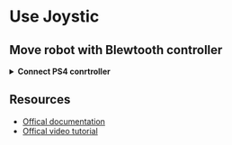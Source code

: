 # Use Joystic

## Move robot with Blewtooth controller


<details>
  <summary><strong>Connect PS4 conrtroller</strong></summary>

1. Connect PS4 to computer:

    - Turn on Bluetooth of computer
    - Press PS button + share untill flash on controller

<span style="color:gray;">

2. Package name:

    - **interbotix_xsarm_joy**

      1. The pakage has 3 parts: joy node (driver from joystik to linux), xsarm_joy node (reade messages and interpret them) xsarm_robot (allow position-ik). All 3 nodes are launched with [launch file](https://github.com/Interbotix/interbotix_ros_manipulators/blob/main/interbotix_ros_xsarms/examples/interbotix_xsarm_joy/launch/xsarm_joy.launch)

      2. [config file](https://github.com/Interbotix/interbotix_ros_manipulators/blob/main/interbotix_ros_xsarms/examples/interbotix_xsarm_joy/config/modes.yaml)
</span>

3. Launch package:

  `roslaunch interbotix_xsarm_joy xsarm_joy.launch robot_model:=wx250s`

<p align="center">
<img src="Images/joystick_comands.png" alt="joystick_comands" width="200">
</p>

</details>


## Resources

- [Offical documentation](https://docs.trossenrobotics.com/interbotix_xsarms_docs/ros1_packages/joystick_control.html)
- [Offical video tutorial](https://www.youtube.com/watch?v=AyKjcZvu8lo&list=PL8X3t2QTE54sMTCF59t0pTFXgAmdf0Y9t&index=13)

